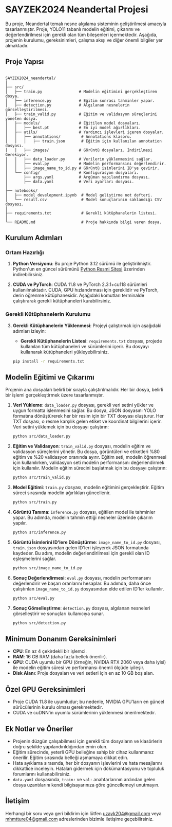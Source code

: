 # SAYZEK2024 Neandertal Projesi

Bu proje, Neandertal temalı nesne algılama sisteminin geliştirilmesi amacıyla tasarlanmıştır. Proje, YOLO11 tabanlı modelin eğitimi, çıkarımı ve değerlendirilmesi için gerekli olan tüm bileşenleri içermektedir. Aşağıda, projenin kurulumu, gereksinimleri, çalışma akışı ve diğer önemli bilgiler yer almaktadır.

## Proje Yapısı

```

SAYZEK2024_neandertal/
│
├── src/
│   ├── train.py                # Modelin eğitimini gerçekleştiren dosya.
│   ├── inference.py            # Eğitim sonrası tahminler yapar.
│   ├── detection.py            # Algılanan nesnelerin görselleştirilmesi.
│   ├── train_valid.py          # Eğitim ve validasyon süreçlerini yöneten dosya.
│   ├── models/                 # Eğitilen model dosyaları.
│   │   ├── best.pt             # En iyi model ağırlıkları.
│   ├── utils/                  # Yardımcı işlevleri içeren dosyalar.
│   │   ├── annotations/         # Annotations klasörü.
│   │   │   ├── train.json       # Eğitim için kullanılan annotation dosyası.
│   │   ├── images/             # Görüntü dosyaları. İndirilmesi Gerekiyor.
│   │   ├── data_loader.py      # Verilerin yüklenmesini sağlar.
│   │   ├── eval.py             # Modelin performansını değerlendirir.
│   │   ├── image_name_to_id.py # Görüntü isimlerini ID'ye çevirir.
│   └── config/                 # Konfigürasyon dosyaları.
│       ├── args.yaml           # Argüman yapılandırma dosyası.
│       ├── data.yaml           # Veri ayarları dosyası.
│
├── notebooks/
│   ├── model_development.ipynb  # Model geliştirme not defteri.
│   └── result.csv               # Model sonuçlarının saklandığı CSV dosyası.
│
├── requirements.txt             # Gerekli kütüphanelerin listesi.
│
└── README.md                    # Proje hakkında bilgi veren dosya.

```

## Kurulum Adımları

### Ortam Hazırlığı

1. **Python Versiyonu**: Bu proje Python 3.12 sürümü ile geliştirilmiştir. Python'un en güncel sürümünü [Python Resmi Sitesi](https://www.python.org/downloads/) üzerinden indirebilirsiniz.

2. **CUDA ve PyTorch**: CUDA 11.8 ve PyTorch 2.3.1+cu118 sürümleri kullanılmaktadır. CUDA, GPU hızlandırması için gereklidir ve PyTorch, derin öğrenme kütüphanesidir. Aşağıdaki komutları terminalde çalıştırarak gerekli kütüphaneleri kurabilirsiniz.

### Gerekli Kütüphanelerin Kurulumu

3. **Gerekli Kütüphanelerin Yüklenmesi**: Projeyi çalıştırmak için aşağıdaki adımları izleyin:

   - **Gerekli Kütüphanelerin Listesi**: `requirements.txt` dosyası, projede kullanılan tüm kütüphaneleri ve sürümlerini içerir. Bu dosyayı kullanarak kütüphaneleri yükleyebilirsiniz.

   ```bash
   pip install -r requirements.txt
   ```
   
## Modelin Eğitimi ve Çıkarımı

Projenin ana dosyaları belirli bir sırayla çalıştırılmalıdır. Her bir dosya, belirli bir işlemi gerçekleştirmek üzere tasarlanmıştır.

1. **Veri Yükleme**: `data_loader.py` dosyası, gerekli veri setini yükler ve uygun formatta işlenmesini sağlar. Bu dosya, JSON dosyasını YOLO formatına dönüştürerek her bir resim için bir TXT dosyası oluşturur. Her TXT dosyası, o resme karşılık gelen etiket ve koordinat bilgilerini içerir. Veri setini yüklemek için bu dosyayı çalıştırın:

   ```bash
   python src/data_loader.py
   ```
   
2. **Eğitim ve Validasyon**: `train_valid.py` dosyası, modelin eğitim ve validasyon süreçlerini yönetir. Bu dosya, görüntüleri ve etiketleri %80 eğitim ve %20 validasyon oranında ayırır. Eğitim seti, modelin öğrenmesi için kullanılırken, validasyon seti modelin performansını değerlendirmek için kullanılır. Modelin eğitim sürecini başlatmak için bu dosyayı çalıştırın:

   ```bash
   python src/train_valid.py
   ```

3. **Model Eğitimi**: `train.py` dosyası, modelin eğitimini gerçekleştirir. Eğitim süreci sırasında modelin ağırlıkları güncellenir.

   ```bash
   python src/train.py
   ```

4. **Görüntü Tanıma**: `inference.py` dosyası, eğitilen model ile tahminler yapar. Bu adımda, modelin tahmin ettiği nesneler üzerinde çıkarım yapılır.

   ```bash
   python src/inference.py
   ```

5. **Görüntü İsimlerini ID'lere Dönüştürme**: `image_name_to_id.py` dosyası, `train.json` dosyasından gelen ID'leri işleyerek JSON formatında kaydeder. Bu adım, modelin değerlendirilmesi için gerekli olan ID eşleşmelerini sağlar.

   ```bash
   python src/image_name_to_id.py
   ```

6. **Sonuç Değerlendirmesi**: `eval.py` dosyası, modelin performansını değerlendirir ve başarı oranlarını hesaplar. Bu adımda, daha önce çalıştırılan `image_name_to_id.py` dosyasından elde edilen ID'ler kullanılır.

   ```bash
   python src/eval.py
   ```

7. **Sonuç Görselleştirme**: `detection.py` dosyası, algılanan nesneleri görselleştirir ve sonuçları kullanıcıya sunar.

   ```bash
   python src/detection.py
   ```

## Minimum Donanım Gereksinimleri

- **CPU**: En az 4 çekirdekli bir işlemci.
- **RAM**: 16 GB RAM (daha fazla bellek önerilir).
- **GPU**: CUDA uyumlu bir GPU (örneğin, NVIDIA RTX 2060 veya daha iyisi) ile modelin eğitim süresi ve performansı önemli ölçüde iyileşir.
- **Disk Alanı**: Proje dosyaları ve veri setleri için en az 10 GB boş alan.

## Özel GPU Gereksinimleri

- Proje CUDA 11.8 ile uyumludur; bu nedenle, NVIDIA GPU’ların en güncel sürücülerinin kurulu olması gerekmektedir.
- CUDA ve cuDNN’in uyumlu sürümlerinin yüklenmesi önerilmektedir.

## Ek Notlar ve Öneriler

- Projenin düzgün çalışabilmesi için gerekli tüm dosyaların ve klasörlerin doğru şekilde yapılandırıldığından emin olun.
- Eğitim sürecinde, yeterli GPU belleğine sahip bir cihaz kullanmanız önerilir. Eğitim sırasında belleği aşmamaya dikkat edin.
- Hata ayıklama sırasında, her bir dosyanın işlevlerini ve hata mesajlarını dikkatlice inceleyin. Hataları gidermek için dökümantasyonu ve topluluk forumlarını kullanabilirsiniz.
- `data.yaml` dosyasında, `train:` ve `val:` anahtarlarının ardından gelen dosya uzantılarını kendi bilgisayarınıza göre güncellemeyi unutmayın.

## İletişim

Herhangi bir soru veya geri bildirim için lütfen [uzayk204@gmail.com](mailto:uzayk204@gmail.com) veya [mhmtture04@gmail.com](mailto:mhmtture04@gmail.com) adreslerinden bizimle iletişime geçebilirsiniz.

